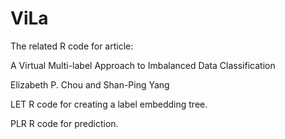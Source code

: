 # ViLa
The related R code for article: 

A Virtual Multi-label Approach to Imbalanced Data Classification

Elizabeth P. Chou and Shan-Ping Yang


LET R code for creating a label embedding tree.

PLR R code for prediction. 

